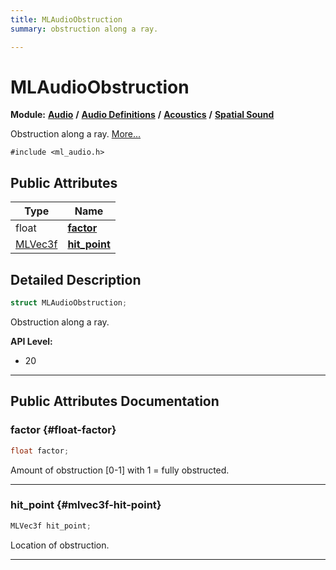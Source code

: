 ```yaml
---
title: MLAudioObstruction
summary: obstruction along a ray. 

---
```


# MLAudioObstruction

**Module:** **[Audio](/api-ref/api/Modules/group___audio/group___audio.md)** **/** **[Audio Definitions](/api-ref/api/Modules/group___audio/group___audio_defs/group___audio_defs.md)** **/** **[Acoustics](/api-ref/api/Modules/group___audio/group___audio_defs/group___def_acoustics/group___def_acoustics.md)** **/** **[Spatial Sound](/api-ref/api/Modules/group___audio/group___audio_defs/group___def_acoustics/group___def_spatial_sound.md)**



Obstruction along a ray.  [More...](#detailed-description)


`#include <ml_audio.h>`

## Public Attributes

| Type           | Name           |
| -------------- | -------------- |
| float | **[factor](/api-ref/api/Modules/group___audio/group___audio_defs/group___audio_defs.md#float-factor)**  |
| [MLVec3f](/api-ref/api/Modules/group___common/struct_m_l_vec3f.md) | **[hit_point](/api-ref/api/Modules/group___audio/group___audio_defs/group___audio_defs.md#mlvec3f-hit-point)**  |

## Detailed Description

```cpp
struct MLAudioObstruction;
```

Obstruction along a ray. 




**API Level:**
  * 20




-----------
## Public Attributes Documentation

### factor {#float-factor}

```cpp
float factor;
```


Amount of obstruction [0-1] with 1 = fully obstructed. 





-----------

### hit_point {#mlvec3f-hit-point}

```cpp
MLVec3f hit_point;
```


Location of obstruction. 





-----------

